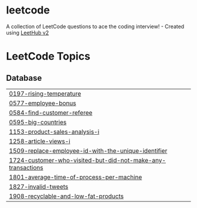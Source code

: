 # leetcode
A collection of LeetCode questions to ace the coding interview! - Created using [LeetHub v2](https://github.com/arunbhardwaj/LeetHub-2.0)

<!---LeetCode Topics Start-->
# LeetCode Topics
## Database
|  |
| ------- |
| [0197-rising-temperature](https://github.com/Rakchanaa/leetcode/tree/master/0197-rising-temperature) |
| [0577-employee-bonus](https://github.com/Rakchanaa/leetcode/tree/master/0577-employee-bonus) |
| [0584-find-customer-referee](https://github.com/Rakchanaa/leetcode/tree/master/0584-find-customer-referee) |
| [0595-big-countries](https://github.com/Rakchanaa/leetcode/tree/master/0595-big-countries) |
| [1153-product-sales-analysis-i](https://github.com/Rakchanaa/leetcode/tree/master/1153-product-sales-analysis-i) |
| [1258-article-views-i](https://github.com/Rakchanaa/leetcode/tree/master/1258-article-views-i) |
| [1509-replace-employee-id-with-the-unique-identifier](https://github.com/Rakchanaa/leetcode/tree/master/1509-replace-employee-id-with-the-unique-identifier) |
| [1724-customer-who-visited-but-did-not-make-any-transactions](https://github.com/Rakchanaa/leetcode/tree/master/1724-customer-who-visited-but-did-not-make-any-transactions) |
| [1801-average-time-of-process-per-machine](https://github.com/Rakchanaa/leetcode/tree/master/1801-average-time-of-process-per-machine) |
| [1827-invalid-tweets](https://github.com/Rakchanaa/leetcode/tree/master/1827-invalid-tweets) |
| [1908-recyclable-and-low-fat-products](https://github.com/Rakchanaa/leetcode/tree/master/1908-recyclable-and-low-fat-products) |
<!---LeetCode Topics End-->